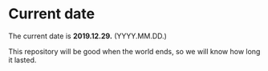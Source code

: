 # Current date

The current date is **2019.12.29.** (YYYY.MM.DD.)

This repository will be good when the world ends, so we will know how long it lasted.